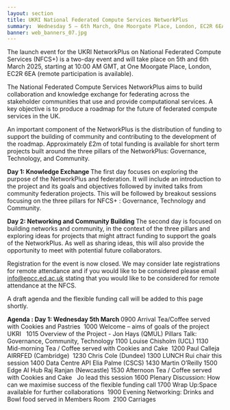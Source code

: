 ```yaml
---
layout: section
title: UKRI National Federated Compute Services NetworkPlus
summary:  Wednesday 5 – 6th March, One Moorgate Place, London, EC2R 6EA 
banner: web_banners_07.jpg
---
```


The launch event for the UKRI NetworkPlus on National Federated Compute Services (NFCS+) is a two-day event and will take place on 5th and 6th March 2025, starting at 10:00 AM GMT, at One Moorgate Place, London, EC2R 6EA (remote participation is available). 

The National Federated Compute Services NetworkPlus aims to build collaboration and knowledge exchange for federating across the stakeholder communities that use and provide computational services. A key objective is to produce a roadmap for the future of federated compute services in the UK.

An important component of the NetworkPlus is the distribution of funding to support the building of community and contributing to the development of the roadmap. Approximately £2m of total funding is available for short term projects built around the three pillars of the NetworkPlus: Governance, Technology, and Community.

<b>Day 1: Knowledge Exchange </b>
The first day focuses on exploring the purpose of the NetworkPlus and federation. It will include an introduction to the project and its goals and objectives followed by invited talks from community federation projects. 
This will be followed by breakout sessions focusing on the three pillars for NFCS+ : Governance, Technology and Community.

<b>Day 2: Networking and Community Building </b>
The second day is focused on building networks and community, in the context of the three pillars and exploring ideas for projects that might attract funding to support the goals of the NetworkPlus. As well as sharing ideas, this will also provide the opportunity to meet with potential future collaborators.

Registration for the event is now closed. 
We may consider late registrations for remote attendance and if you would like to be considered please email info@epcc.ed.ac.uk stating that you would like to be considered for remote attendance at the NFCS.  

A draft agenda and the flexible funding call will be added to this page shortly.

<b>Agenda : Day 1: Wednesday 5th March </b>
0900 Arrival Tea/Coffee served with Cookies and Pastries <nl>
1000 Welcome – aims of goals of the project UKRI <nl> 
1015 Overview of the Project - Jon Hays (QMUL) <nl>
	 Pillars Talk: Governance, Community, Technology 
1100 Louise Chisholm (UCL) 
1130 Mid-morning Tea / Coffee served with Cookies and Cake 
1200 Paul Calleja AIRRFED (Cambridge) 
1230 Chris Cole (Dundee)
1300 LUNCH
Rui chair this session
1400 Data Centre API Elia Palme (CSCS)
1430 Martin O’Reilly 
1500 Edge AI Hub Raj Ranjan (Newcastle)
1530 Afternoon Tea / Coffee served with Cookies and Cake  
Jo lead this session
1600 Plenary Discussion: How can we maximise success of the flexible funding call 
1700 Wrap Up:Space available for further collaborations 
1900 Evening Networking: Drinks and Bowl food served in Members Room 
2100 Carriages 
